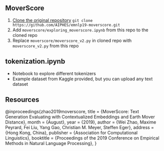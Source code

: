 ## MoverScore
1. [Clone the original repository](https://github.com/AIPHES/emnlp19-moverscore.git) ```git clone https://github.com/AIPHES/emnlp19-moverscore.git```
2. Add `moverscore/exploring_moverscore.ipynb` from this repo to the cloned repo
3. Replace `moverscore/moverscore_v2.py` in cloned repo with `moverscore_v2.py` from this repo

## tokenization.ipynb
- Notebook to explore different tokenizers
- Example dataset from Kaggle provided, but you can upload any text dataset 

## Resources
@inproceedings{zhao2019moverscore,
  title = {MoverScore: Text Generation Evaluating with Contextualized Embeddings and Earth Mover Distance},
  month = {August},
  year = {2019},
  author = {Wei Zhao, Maxime Peyrard, Fei Liu, Yang Gao, Christian M. Meyer, Steffen Eger},
  address = {Hong Kong, China},
  publisher = {Association for Computational Linguistics},
  booktitle = {Proceedings of the 2019 Conference on Empirical Methods in Natural Language Processing},
}
